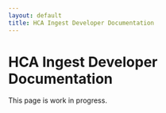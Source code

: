 ```yaml
---
layout: default
title: HCA Ingest Developer Documentation
---
```


# HCA Ingest Developer Documentation

This page is work in progress.

